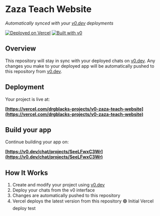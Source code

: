 # Zaza Teach Website

*Automatically synced with your [v0.dev](https://v0.dev) deployments*

[![Deployed on Vercel](https://img.shields.io/badge/Deployed%20on-Vercel-black?style=for-the-badge&logo=vercel)](https://vercel.com/drgblacks-projects/v0-zaza-teach-website)
[![Built with v0](https://img.shields.io/badge/Built%20with-v0.dev-black?style=for-the-badge)](https://v0.dev/chat/projects/SeeLFwxC3Wr)

## Overview

This repository will stay in sync with your deployed chats on [v0.dev](https://v0.dev).
Any changes you make to your deployed app will be automatically pushed to this repository from [v0.dev](https://v0.dev).

## Deployment

Your project is live at:

**[https://vercel.com/drgblacks-projects/v0-zaza-teach-website](https://vercel.com/drgblacks-projects/v0-zaza-teach-website)**

## Build your app

Continue building your app on:

**[https://v0.dev/chat/projects/SeeLFwxC3Wr](https://v0.dev/chat/projects/SeeLFwxC3Wr)**

## How It Works

1. Create and modify your project using [v0.dev](https://v0.dev)
2. Deploy your chats from the v0 interface
3. Changes are automatically pushed to this repository
4. Vercel deploys the latest version from this repository
🟣 Initial Vercel deploy test
